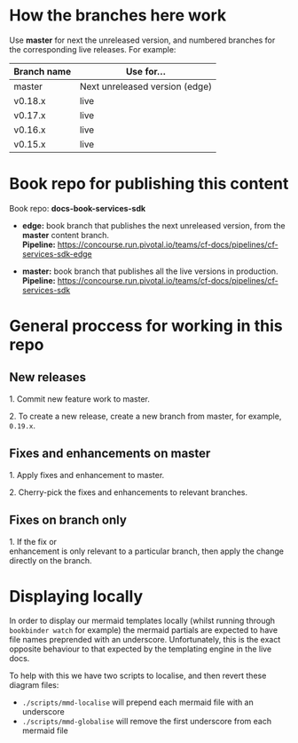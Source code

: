 
# How the branches here work

Use **master** for next the unreleased version, and numbered branches for the corresponding live releases. For example:

| Branch name | Use for… |
|-------------| ------|
| master      | Next unreleased version (edge)|
| v0.18.x         | live | 
| v0.17.x         | live | 
| v0.16.x         | live |
| v0.15.x        | live |


# Book repo for publishing this content

Book repo: **docs-book-services-sdk**

* **edge:** book branch that publishes the next unreleased version, from the **master** content branch. <br>**Pipeline:** https://concourse.run.pivotal.io/teams/cf-docs/pipelines/cf-services-sdk-edge

* **master:** book branch that publishes all the live versions in production. <br>**Pipeline:** https://concourse.run.pivotal.io/teams/cf-docs/pipelines/cf-services-sdk

# General proccess for working in this repo

## New releases

1. Commit new feature work to master.

2. To create a new release, create a new branch from master, for example, `0.19.x`.

## Fixes and enhancements on master

1. Apply fixes and enhancement to master.

2. Cherry-pick the fixes and enhancements to relevant branches.

## Fixes on branch only

1. If the fix or enhancement is only relevant to a particular branch, then apply the change directly on the branch.

# Displaying locally

In order to display our mermaid templates locally (whilst running through `bookbinder watch` for example) the mermaid partials are expected to have file names preprended with an underscore. Unfortunately, this is the exact opposite behaviour to that expected by the templating engine in the live docs.

To help with this we have two scripts to localise, and then revert these diagram files:
* `./scripts/mmd-localise` will prepend each mermaid file with an underscore
* `./scripts/mmd-globalise` will remove the first underscore from each mermaid file

